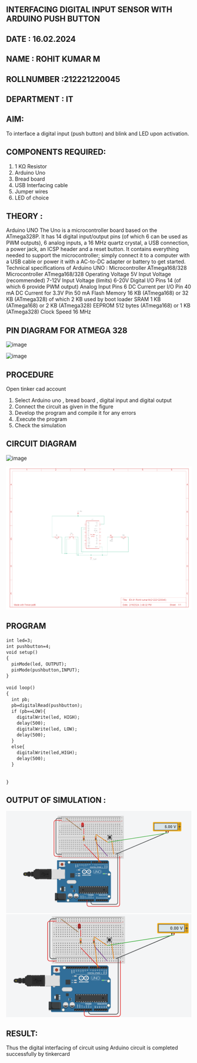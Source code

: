 ## INTERFACING DIGITAL INPUT SENSOR WITH ARDUINO PUSH BUTTON
## DATE : 16.02.2024
## NAME : ROHIT KUMAR M																		             
## ROLLNUMBER :212221220045
## DEPARTMENT : IT


## AIM:
To interface a digital input (push button) and blink and LED upon activation.
## COMPONENTS REQUIRED:
1.	1 KΩ Resistor 
2.	Arduino Uno 
3.	Bread board 
4.	USB Interfacing cable 
5.	Jumper wires 
6.	LED of choice 
## THEORY :
Arduino UNO
 	  The Uno is a microcontroller board based on the ATmega328P. It has 14 digital input/output pins (of which 6 can be used as PWM outputs), 6 analog inputs, a 16 MHz quartz crystal, a USB connection, a power jack, an ICSP header and a reset button. It contains everything needed to support the microcontroller; simply connect it to a computer with a USB cable or power it with a AC-to-DC adapter or battery to get started.
	Technical specifications of Arduino UNO :
Microcontroller	ATmega168/328
Microcontroller	ATmega168/328
Operating Voltage	5V
Input Voltage (recommended)	7-12V
Input Voltage (limits)	6-20V
Digital I/O Pins	14 (of which 6 provide PWM output)
Analog Input Pins	6
DC Current per I/O Pin	40 mA
DC Current for 3.3V Pin	50 mA
Flash Memory	16 KB (ATmega168) or 32 KB (ATmega328) of which 2 KB used by boot loader
SRAM	1 KB (ATmega168) or 2 KB (ATmega328)
EEPROM	512 bytes (ATmega168) or 1 KB (ATmega328)
Clock Speed	16 MHz



## PIN DIAGRAM FOR ATMEGA 328
 
![image](https://user-images.githubusercontent.com/36288975/163530394-115baee4-7ed1-49fe-9cce-d7b625e11e85.png)


![image](https://user-images.githubusercontent.com/36288975/163530431-4d390e98-0942-42d8-95b8-f57d348e6ad8.png)


## PROCEDURE 
 Open tinker cad account 
1.	Select Arduino uno , bread board , digital input and digital output 
2.	Connect the circuit as given in the figure 
3.	Develop the program and compile it for any errors 
4.	 .Execute the program 
5.	Check the simulation 



## CIRCUIT DIAGRAM 

![image](https://user-images.githubusercontent.com/36288975/163530437-87a0afbd-b3c9-44ad-b907-5de63486fb9d.png)

![image](https://github.com/rohitkumar20700000/-INTERFACING-DIGITAL-INPUT-SENSOR-WITH-ARDUINO-PUSH-BUTTON-/blob/main/Screenshot%202024-02-16%20154856.png)




## PROGRAM 
```
int led=3;
int pushbutton=4;
void setup()
{
  pinMode(led, OUTPUT);
  pinMode(pushbutton,INPUT);
}

void loop()
{
  int pb;
  pb=digitalRead(pushbutton);
  if (pb==LOW){
    digitalWrite(led, HIGH);
    delay(500);
    digitalWrite(led, LOW);
    delay(500);
  }
  else{
    digitalWrite(led,HIGH);
    delay(500);
  }
    
   
}
```



 

## OUTPUT OF SIMULATION :


![image](https://github.com/rohitkumar20700000/-INTERFACING-DIGITAL-INPUT-SENSOR-WITH-ARDUINO-PUSH-BUTTON-/blob/main/Screenshot%202024-02-16%20154740.png)
![image](https://github.com/rohitkumar20700000/-INTERFACING-DIGITAL-INPUT-SENSOR-WITH-ARDUINO-PUSH-BUTTON-/blob/main/Screenshot%202024-02-16%20160059.png)





## RESULT:
Thus the digital interfacing of circuit using Arduino circuit is completed successfully by tinkercard 
